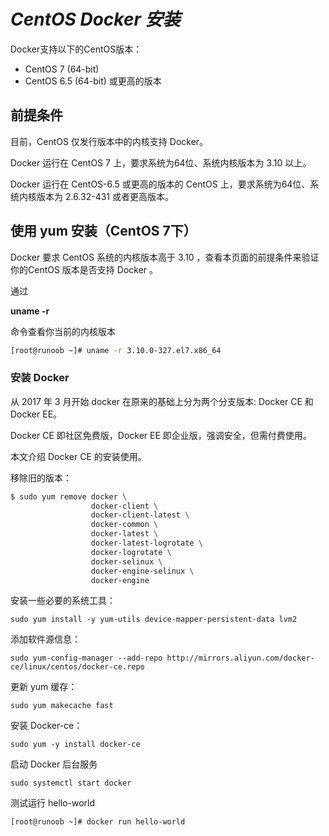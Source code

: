 # _CentOS Docker 安装_

Docker支持以下的CentOS版本：

* CentOS 7 \(64-bit\)
* CentOS 6.5 \(64-bit\) 或更高的版本

## 前提条件

目前，CentOS 仅发行版本中的内核支持 Docker。

Docker 运行在 CentOS 7 上，要求系统为64位、系统内核版本为 3.10 以上。

Docker 运行在 CentOS-6.5 或更高的版本的 CentOS 上，要求系统为64位、系统内核版本为 2.6.32-431 或者更高版本。

## 使用 yum 安装（CentOS 7下）

Docker 要求 CentOS 系统的内核版本高于 3.10 ，查看本页面的前提条件来验证你的CentOS 版本是否支持 Docker 。

通过

**uname -r**

命令查看你当前的内核版本

```bash
[root@runoob ~]# uname -r 3.10.0-327.el7.x86_64
```

### 安装 Docker

从 2017 年 3 月开始 docker 在原来的基础上分为两个分支版本: Docker CE 和 Docker EE。

Docker CE 即社区免费版，Docker EE 即企业版，强调安全，但需付费使用。

本文介绍 Docker CE 的安装使用。

移除旧的版本：

```bash
$ sudo yum remove docker \
                  docker-client \
                  docker-client-latest \
                  docker-common \
                  docker-latest \
                  docker-latest-logrotate \
                  docker-logrotate \
                  docker-selinux \
                  docker-engine-selinux \
                  docker-engine
```

安装一些必要的系统工具：

```
sudo yum install -y yum-utils device-mapper-persistent-data lvm2
```

添加软件源信息：

```
sudo yum-config-manager --add-repo http://mirrors.aliyun.com/docker-ce/linux/centos/docker-ce.repo
```

更新 yum 缓存：

```
sudo yum makecache fast
```

安装 Docker-ce：

```
sudo yum -y install docker-ce
```

启动 Docker 后台服务

```
sudo systemctl start docker
```

测试运行 hello-world

```
[root@runoob ~]# docker run hello-world
```



